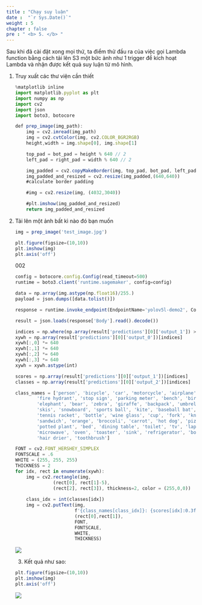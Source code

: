 ```yaml
---
title : "Chạy suy luận"
date :  "`r Sys.Date()`" 
weight : 5 
chapter : false
pre : " <b> 5. </b> "
---
```


Sau khi đã cài đặt xong mọi thứ, ta điểm thử đầu ra của việc gọi Lambda function bằng cách tải lên S3 một bức ảnh như 1 trigger để kích hoạt Lambda và nhận được kết quả suy luận từ mô hình.

1. Truy xuất các thư viện cần thiết
    
    ```jsx
    %matplotlib inline
    import matplotlib.pyplot as plt
    import numpy as np
    import cv2
    import json
    import boto3, botocore
    ```
    
    ```jsx
    def prep_image(img_path):
        img = cv2.imread(img_path)
        img = cv2.cvtColor(img, cv2.COLOR_BGR2RGB)
        height,width = img.shape[0], img.shape[1]
    
        top_pad = bot_pad = height % 640 // 2
        left_pad = right_pad = width % 640 // 2
    
        img_padded = cv2.copyMakeBorder(img, top_pad, bot_pad, left_pad, right_pad, cv2.BORDER_CONSTANT, value=[114,114,114])
        img_padded_and_resized = cv2.resize(img_padded,(640,640))
        #calculate border padding
    
        #img = cv2.resize(img, (4032,3040))
    
        #plt.imshow(img_padded_and_resized)
        return img_padded_and_resized
    ```
    
2. Tải lên một ảnh bất kì nào đó bạn muốn
    
    ```jsx
    img = prep_image('test_image.jpg')
    ```
    
    ```jsx
    plt.figure(figsize=(10,10))
    plt.imshow(img)
    plt.axis('off')
    ```
    
    002
    
    ```jsx
    config = botocore.config.Config(read_timeout=500)
    runtime = boto3.client('runtime.sagemaker', config=config)
    ```
    
    ```jsx
    data = np.array(img.astype(np.float16)/255.)
    payload = json.dumps([data.tolist()])
    
    response = runtime.invoke_endpoint(EndpointName='yolov5l-demo2', ContentType='application/json', Body=payload)
    
    result = json.loads(response['Body'].read().decode())
    ```
    
    ```jsx
    indices = np.where(np.array(result['predictions'][0]['output_1']) > 0.5)
    xywh = np.array(result['predictions'][0]['output_0'])[indices]
    xywh[:,0] *= 640
    xywh[:,1] *= 640
    xywh[:,2] *= 640
    xywh[:,3] *= 640
    xywh = xywh.astype(int)
    
    scores = np.array(result['predictions'][0]['output_1'])[indices]
    classes = np.array(result['predictions'][0]['output_2'])[indices]
    ```
    
    ```jsx
    class_names = ['person', 'bicycle', 'car', 'motorcycle', 'airplane', 'bus', 'train', 'truck', 'boat', 'traffic light',
            'fire hydrant', 'stop sign', 'parking meter', 'bench', 'bird', 'cat', 'dog', 'horse', 'sheep', 'cow',
            'elephant', 'bear', 'zebra', 'giraffe', 'backpack', 'umbrella', 'handbag', 'tie', 'suitcase', 'frisbee',
            'skis', 'snowboard', 'sports ball', 'kite', 'baseball bat', 'baseball glove', 'skateboard', 'surfboard',
            'tennis racket', 'bottle', 'wine glass', 'cup', 'fork', 'knife', 'spoon', 'bowl', 'banana', 'apple',
            'sandwich', 'orange', 'broccoli', 'carrot', 'hot dog', 'pizza', 'donut', 'cake', 'chair', 'couch',
            'potted plant', 'bed', 'dining table', 'toilet', 'tv', 'laptop', 'mouse', 'remote', 'keyboard', 'cell phone',
            'microwave', 'oven', 'toaster', 'sink', 'refrigerator', 'book', 'clock', 'vase', 'scissors', 'teddy bear',
            'hair drier', 'toothbrush']
    ```
    
    ```jsx
    FONT = cv2.FONT_HERSHEY_SIMPLEX
    FONTSCALE = .6
    WHITE = (255, 255, 255)
    THICKNESS = 2
    for idx, rect in enumerate(xywh):
        img = cv2.rectangle(img,
                  (rect[0], rect[1]-5),
                  (rect[2], rect[3]), thickness=2, color = (255,0,0))
        
        class_idx = int(classes[idx])
        img = cv2.putText(img, 
                          f'{class_names[class_idx]}: {scores[idx]:0.3f}',
                          (rect[0],rect[1]),
                          FONT,
                          FONTSCALE,
                          WHITE,
                          THICKNESS)
    ```

    ![](../images/runinference/003.png)

    3. Kết quả như sao:
    
    ```jsx
    plt.figure(figsize=(10,10))
    plt.imshow(img)
    plt.axis('off')
    ```
    
    ![](../images/runinference/004.png)